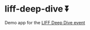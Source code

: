 # liff-deep-dive ⏬
Demo app for the [LIFF Deep Dive event](https://linedevelopercommunity.connpass.com/event/242678/)
